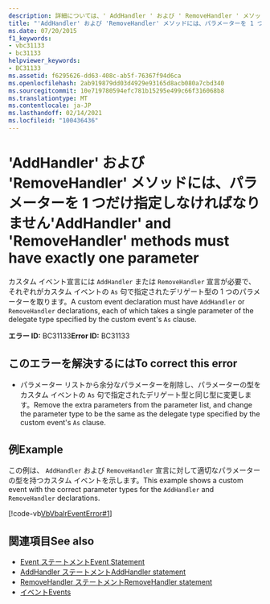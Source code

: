 ```yaml
---
description: 詳細については、' AddHandler ' および ' RemoveHandler ' メソッドにはパラメーターを1つだけ指定しなければなりません。
title: "'AddHandler' および 'RemoveHandler' メソッドには、パラメーターを 1 つだけ指定しなければなりません"
ms.date: 07/20/2015
f1_keywords:
- vbc31133
- bc31133
helpviewer_keywords:
- BC31133
ms.assetid: f6295626-dd63-408c-ab5f-76367f94d6ca
ms.openlocfilehash: 2ab919879dd03d4929e93165d8acb080a7cbd340
ms.sourcegitcommit: 10e719780594efc781b15295e499c66f316068b8
ms.translationtype: MT
ms.contentlocale: ja-JP
ms.lasthandoff: 02/14/2021
ms.locfileid: "100436436"
---
```

# <a name="addhandler-and-removehandler-methods-must-have-exactly-one-parameter"></a><span data-ttu-id="86584-103">'AddHandler' および 'RemoveHandler' メソッドには、パラメーターを 1 つだけ指定しなければなりません</span><span class="sxs-lookup"><span data-stu-id="86584-103">'AddHandler' and 'RemoveHandler' methods must have exactly one parameter</span></span>

<span data-ttu-id="86584-104">カスタム イベント宣言には `AddHandler` または `RemoveHandler` 宣言が必要で、それぞれがカスタム イベントの `As` 句で指定されたデリゲート型の 1 つのパラメーターを取ります。</span><span class="sxs-lookup"><span data-stu-id="86584-104">A custom event declaration must have `AddHandler` or `RemoveHandler` declarations, each of which takes a single parameter of the delegate type specified by the custom event's `As` clause.</span></span>  
  
 <span data-ttu-id="86584-105">**エラー ID:** BC31133</span><span class="sxs-lookup"><span data-stu-id="86584-105">**Error ID:** BC31133</span></span>  
  
## <a name="to-correct-this-error"></a><span data-ttu-id="86584-106">このエラーを解決するには</span><span class="sxs-lookup"><span data-stu-id="86584-106">To correct this error</span></span>  
  
- <span data-ttu-id="86584-107">パラメーター リストから余分なパラメーターを削除し、パラメーターの型をカスタム イベントの `As` 句で指定されたデリゲート型と同じ型に変更します。</span><span class="sxs-lookup"><span data-stu-id="86584-107">Remove the extra parameters from the parameter list, and change the parameter type to be the same as the delegate type specified by the custom event's `As` clause.</span></span>  
  
## <a name="example"></a><span data-ttu-id="86584-108">例</span><span class="sxs-lookup"><span data-stu-id="86584-108">Example</span></span>  

 <span data-ttu-id="86584-109">この例は、 `AddHandler` および `RemoveHandler` 宣言に対して適切なパラメーターの型を持つカスタム イベントを示します。</span><span class="sxs-lookup"><span data-stu-id="86584-109">This example shows a custom event with the correct parameter types for the `AddHandler` and `RemoveHandler` declarations.</span></span>  
  
 [!code-vb[VbVbalrEventError#1](~/samples/snippets/visualbasic/VS_Snippets_VBCSharp/VbVbalrEventError/VB/VbVbalrEventError.vb#1)]  
  
## <a name="see-also"></a><span data-ttu-id="86584-110">関連項目</span><span class="sxs-lookup"><span data-stu-id="86584-110">See also</span></span>

- [<span data-ttu-id="86584-111">Event ステートメント</span><span class="sxs-lookup"><span data-stu-id="86584-111">Event Statement</span></span>](../language-reference/statements/event-statement.md)
- [<span data-ttu-id="86584-112">AddHandler ステートメント</span><span class="sxs-lookup"><span data-stu-id="86584-112">AddHandler statement</span></span>](../language-reference/statements/addhandler-statement.md)
- [<span data-ttu-id="86584-113">RemoveHandler ステートメント</span><span class="sxs-lookup"><span data-stu-id="86584-113">RemoveHandler statement</span></span>](../language-reference/statements/removehandler-statement.md)
- [<span data-ttu-id="86584-114">イベント</span><span class="sxs-lookup"><span data-stu-id="86584-114">Events</span></span>](../programming-guide/language-features/events/index.md)
